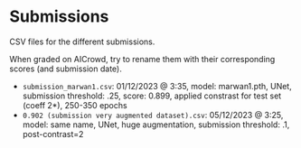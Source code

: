 # Submissions

CSV files for the different submissions.

When graded on AICrowd, try to rename them with their corresponding scores (and submission date).

* `submission_marwan1.csv`: 01/12/2023 @ 3:35, model: marwan1.pth, UNet, submission threshold: .25, score: 0.899, applied constrast for test set (coeff 2*), 250-350 epochs
* `0.902 (submission very augmented dataset).csv`: 05/12/2023 @ 3:25, model: same name, UNet, huge augmentation, submission threshold: .1, post-contrast=2